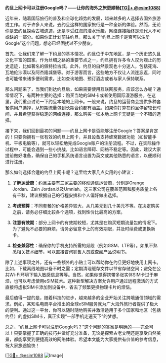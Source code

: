 **约旦上网卡可以注册Google吗？——让你的海外之旅更顺畅[[TG💪+ @esim1088](https://t.me/s/esim1088)]**

近年来，随着国际旅行的普及和全球化趋势的发展，越来越多的人选择去国外旅游或工作。对于许多人来说，去约旦这样的国家旅行是一种全新的体验。然而，无论你是去约旦探索古城遗迹，还是享受红海的潜水乐趣，网络连接始终是现代人不可或缺的一部分。如果你正计划前往约旦，那么关于“约旦上网卡是否可以注册Google”这个问题，想必已经困扰过不少朋友。

首先，让我们来了解一下约旦的基本情况。约旦位于中东地区，是一个历史悠久且文化丰富的国家。作为丝绸之路的重要节点之一，约旦拥有许多令人叹为观止的历史遗迹，比如著名的佩特拉古城。此外，约旦的自然景观也十分迷人，包括死海、瓦地伦沙漠以及阿杰隆城堡等。对于游客而言，这些地方不仅让人流连忘返，同时也可能带来诸多便利需求，比如查询地图、预订酒店或者与家人保持联系。

那么问题来了，当我们到达约旦后，如果需要使用互联网服务，应该怎么办呢？通常情况下，有两种主要的选择：购买当地的SIM卡或者使用国际漫游服务。在这里，我们重点讨论一下约旦本地的上网卡。一般来说，约旦的运营商会提供多种套餐供用户选择，从短期流量包到长期合约都有涵盖。如果你打算在约旦停留较长时间，并且希望获得稳定的网络连接，那么购买一张本地上网卡无疑是一个不错的选择。

接下来，我们回到最初的问题——约旦上网卡是否能够注册Google？答案是肯定的！只要你拥有一张有效的约旦上网卡，并且设备支持蜂窝数据功能（如智能手机、平板电脑等），就可以轻松地完成Google账户的注册流程。不过，在实际操作过程中，可能会遇到一些小挑战，比如语言障碍、网络不稳定等。因此，建议大家提前做好准备，确保自己的手机系统语言设置为英文或其他熟悉的语言，以便顺利进行注册。

那么如何选择合适的约旦上网卡呢？这里给大家几点实用的小建议：

1. **了解运营商**：约旦主要有三家主要的移动通信运营商，分别是Orange Jordan、Zain Jordan以及Umniah。这三家公司在覆盖范围和服务质量上各有千秋，建议根据自己的行程安排和个人偏好做出选择。

2. **考虑预算**：不同套餐的价格差异较大，从几美元到几十美元不等。在决定购买之前，请务必仔细比较各个选项，找到性价比最高的方案。

3. **注意有效期**：部分上网卡的有效期较短，尤其是在购买短期流量包的情况下。为了避免不必要的麻烦，请务必留意卡上的有效期限，并及时续费或更换新卡。

4. **检查兼容性**：确保你的手机支持所需的频段（例如GSM、LTE等）。如果不熟悉相关技术细节，可以直接咨询销售人员或查阅产品说明书。

除了上述事项之外，还有一些额外的小贴士可以帮助你在约旦更好地使用上网卡。比如，下载离线地图以备不时之需；定期清理缓存文件以节省存储空间；避免在公共Wi-Fi环境下输入敏感信息等等。当然，如果你觉得携带多张实体SIM卡过于麻烦，也可以考虑使用eSIM技术。这种新型解决方案允许用户通过远程激活的方式直接将虚拟SIM卡添加到设备中，省去了频繁更换物理卡片的烦恼。

最后值得一提的是，随着科技的进步，越来越多的企业开始关注跨境通信领域的需求。例如，某知名电商平台推出的全球eSIM服务就为广大海外旅行者提供了极大的便利。通过这一平台，你可以随时随地购买并激活适用于多个国家和地区（包括约旦）的虚拟SIM卡，真正实现“一部手机走遍天下”的梦想。

总之，“约旦上网卡可以注册Google吗？”这个问题的答案是明确的——完全可以！只要掌握了正确的技巧并做好充分准备，无论是探索古老文明还是享受自然美景，都能享受到便捷高效的网络体验。希望本文能为大家提供有价值的参考信息，祝大家旅途愉快！

[[TG💪+ @esim1088](https://t.me/s/esim1088) ![Image](https://i.postimg.cc/4NQfJmqS/Snipaste-2025-05-13-00-14-12.png)]